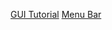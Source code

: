 [GUI Tutorial](https://realpython.com/python-gui-tkinter/)
[Menu Bar](https://pythonspot.com/tk-menubar/)
